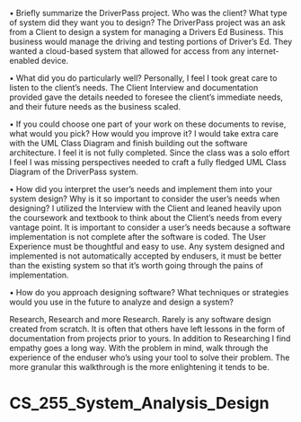 
•	Briefly summarize the DriverPass project. Who was the client? What type of system did they want you to design?
The DriverPass project was an ask from a Client to design a system for managing a Drivers Ed Business. This business would manage the driving and testing portions of Driver’s Ed. They wanted a cloud-based system that allowed for access from any internet-enabled device. 

•	What did you do particularly well?
Personally, I feel I took great care to listen to the client’s needs. The Client Interview and documentation provided gave the details needed to foresee the client’s immediate needs, and their future needs as the business scaled. 

•	If you could choose one part of your work on these documents to revise, what would you pick? How would you improve it?
I would take extra care with the UML Class Diagram and finish building out the software architecture. I feel it is not fully completed. Since the class was a solo effort I feel I was missing perspectives needed to craft a fully fledged UML Class Diagram of the DriverPass system. 

•	How did you interpret the user’s needs and implement them into your system design? Why is it so important to consider the user’s needs when designing?
I utilized the Interview with the Client and leaned heavily upon the coursework and textbook to think about the Client’s needs from every vantage point. It is important to consider a user’s needs because a software implementation is not complete after the software is coded. The User Experience must be thoughtful and easy to use. Any system designed and implemented is not automatically accepted by endusers, it must be better than the existing system so that it’s worth going through the pains of implementation. 

•	How do you approach designing software? What techniques or strategies would you use in the future to analyze and design a system?

Research, Research and more Research. Rarely is any software design created from scratch. It is often that others have left lessons in the form of documentation from projects prior to yours. In addition to Researching I find empathy goes a long way. With the problem in mind, walk through the experience of the enduser who’s using your tool to solve their problem. The more granular this walkthrough is the more enlightening it tends to be. 



# CS_255_System_Analysis_Design
